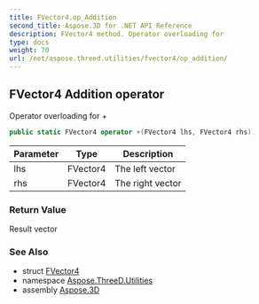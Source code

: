 ```yaml
---
title: FVector4.op_Addition
second_title: Aspose.3D for .NET API Reference
description: FVector4 method. Operator overloading for 
type: docs
weight: 70
url: /net/aspose.threed.utilities/fvector4/op_addition/
---
```

## FVector4 Addition operator

Operator overloading for +

```csharp
public static FVector4 operator +(FVector4 lhs, FVector4 rhs)
```

| Parameter | Type | Description |
| --- | --- | --- |
| lhs | FVector4 | The left vector |
| rhs | FVector4 | The right vector |

### Return Value

Result vector

### See Also

* struct [FVector4](../)
* namespace [Aspose.ThreeD.Utilities](../../../aspose.threed.utilities/)
* assembly [Aspose.3D](../../../)


